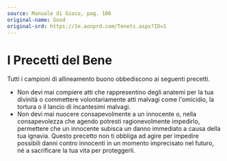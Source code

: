 ```yaml
---
source: Manuale di Gioco, pag. 106
original-name: Good
original-srd: https://2e.aonprd.com/Tenets.aspx?ID=1
---
```


# I Precetti del Bene

Tutti i campioni di allineamento buono obbediscono ai seguenti precetti.

- Non devi mai compiere atti che rappresentino degli anatemi per la tua divinità
  o commettere volontariamente atti malvagi come l'omicidio, la tortura o il
  lancio di incantesimi malvagi.
- Non devi mai nuocere consapevolmente a un innocente o, nella consapevolezza
  che agendo potresti ragionevolmente impedirlo, permettere che un innocente
  subisca un danno immediato a causa della tua ignavia. Questo precetto non ti
  obbliga ad agire per impedire possibili danni contro innocenti in un momento
  imprecisato nel futuro, né a sacrificare la tua vita per proteggerli.
